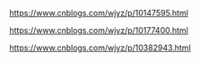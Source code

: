 https://www.cnblogs.com/wjyz/p/10147595.html


https://www.cnblogs.com/wjyz/p/10177400.html

https://www.cnblogs.com/wjyz/p/10382943.html
